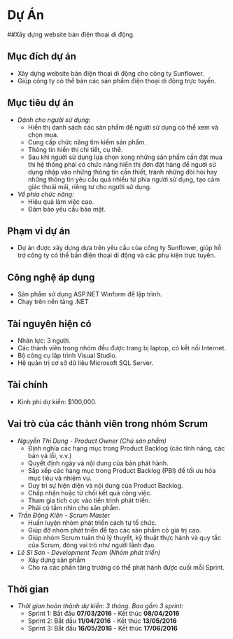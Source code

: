 # Dự Án
##Xây dựng website bán điện thoại di động.

## Mục đích dự án
* Xây dựng website bán điện thoại di động cho công ty Sunflower. 
* Giúp công ty có thể bán các sản phẩm điện thoại di động trực tuyến.

## Mục tiêu dự án
* *Dành cho người sử dụng:*
	* Hiển thị danh sách các sản phẩm để người sử dụng có thể xem và chọn mua.
	* Cung cấp chức năng tìm kiếm sản phẩm.
	* Thông tin hiển thị chi tiết, cụ thể.
	* Sau khi người sử dụng lựa chọn xong những sản phẩm cần đặt mua thì hệ thống phải có chức năng hiển thị đơn đặt hàng để người sử dụng nhập vào những thông tin cần thiết, tránh những đòi hỏi hay những thông tin yêu cầu quá nhiều từ phía người sử dụng, tạo cảm giác thoải mái, riêng tư cho người sử dụng.
* *Về phía chức năng:*
	* Hiệu quả làm việc cao.
	* Đảm bảo yêu cầu bảo mật.

## Phạm vi dự án
* Dự án được xây dựng dựa trên yêu cầu của công ty Sunflower, giúp hỗ trợ công ty có thể bán điện thoại di động và các phụ kiện trực tuyến.

## Công nghệ áp dụng 
* Sản phẩm sử dụng ASP.NET Winform để lập trình.
* Chạy trên nền tảng .NET

## Tài nguyên hiện có
* Nhân lực: 3 người.
* Các thành viên trong nhóm đều được trang bị laptop, có kết nối Internet.
* Bộ công cụ lâp trình Visual Studio.
* Hệ quản trị cơ sở dữ liệu Microsoft SQL Server.

## Tài chính
* Kinh phí dự kiến: $100,000.

## Vai trò của các thành viên trong nhóm Scrum
* *Nguyễn Thị Dung - Product Owner (Chủ sản phẩm)*
	* Định nghĩa các hạng mục trong Product Backlog (các tính năng, các bản vá lỗi, v.v.)
	* Quyết định ngày và nội dung của bản phát hành.
	* Sắp xếp các hạng mục trong Product Backlog (PBI) để tối ưu hóa mục tiêu và nhiệm vụ.
	* Duy trì sự hiện diện và nội dung của Product Backlog.
	* Chấp nhận hoặc từ chối kết quả công việc.
	* Tham gia tích cực vào tiến trình phát triển.
	* Phải có tầm nhìn cho sản phẩm.
* *Trần Đông Kiên - Scrum Master*
	* Huấn luyện nhóm phát triển cách tự tổ chức.
	* Giúp đỡ nhóm phát triển để tạo các sản phẩm có giá trị cao.
	* Giúp nhóm Scrum tuân thủ lý thuyết, kỹ thuật thực hành và quy tắc của Scrum, đóng vai trò như người lãnh đạo.
* *Lê Sĩ Sơn - Development Team (Nhóm phát triển)*
	* Xây dựng sản phẩm
	* Cho ra các phần tăng trưởng có thể phát hành được cuối mỗi Sprint.

## Thời gian
* *Thời gian hoàn thành dự kiến: 3 tháng. Bao gồm 3 sprint:*
	* Sprint 1: Bắt đầu **07/03/2016** - Kết thúc **08/04/2016**
	* Sprint 2: Bắt đầu **11/04/2016** - Kết thúc **13/05/2016**	
	* Sprint 3: Bắt đầu **16/05/2016** - Kết thúc **17/06/2016**

